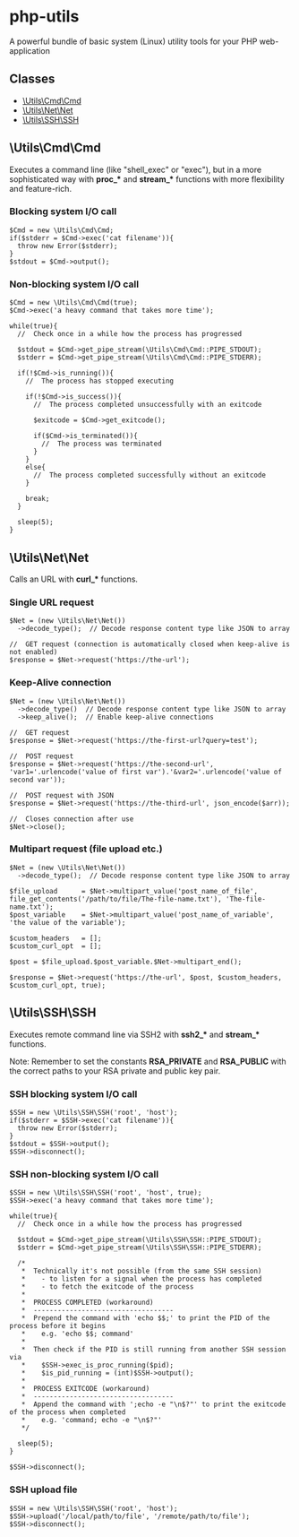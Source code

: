 # php-utils
A powerful bundle of basic system (Linux) utility tools for your PHP web-application

## Classes
- [\Utils\Cmd\Cmd](#utilscmdcmd)
- [\Utils\Net\Net](#utilsnetnet)
- [\Utils\SSH\SSH](#utilssshssh)

## \Utils\Cmd\Cmd
Executes a command line (like "shell_exec" or "exec"), but in a more sophisticated way with **proc_\*** and **stream_\*** functions with more flexibility and feature-rich.

### Blocking system I/O call
```
$Cmd = new \Utils\Cmd\Cmd;
if($stderr = $Cmd->exec('cat filename')){
  throw new Error($stderr);
}
$stdout = $Cmd->output();
```

### Non-blocking system I/O call
```
$Cmd = new \Utils\Cmd\Cmd(true);
$Cmd->exec('a heavy command that takes more time');

while(true){
  //  Check once in a while how the process has progressed
  
  $stdout = $Cmd->get_pipe_stream(\Utils\Cmd\Cmd::PIPE_STDOUT);
  $stderr = $Cmd->get_pipe_stream(\Utils\Cmd\Cmd::PIPE_STDERR);
  
  if(!$Cmd->is_running()){
    //  The process has stopped executing
    
    if(!$Cmd->is_success()){
      //  The process completed unsuccessfully with an exitcode
      
      $exitcode = $Cmd->get_exitcode();
      
      if($Cmd->is_terminated()){
        //  The process was terminated
      }
    }
    else{
      //  The process completed successfully without an exitcode
    }
    
    break;
  }
  
  sleep(5);
}
```

## \Utils\Net\Net
Calls an URL with **curl_\*** functions.

### Single URL request
```
$Net = (new \Utils\Net\Net())
  ->decode_type();  // Decode response content type like JSON to array

//  GET request (connection is automatically closed when keep-alive is not enabled)
$response = $Net->request('https://the-url');
```

### Keep-Alive connection
```
$Net = (new \Utils\Net\Net())
  ->decode_type()  // Decode response content type like JSON to array
  ->keep_alive();  // Enable keep-alive connections

//  GET request
$response = $Net->request('https://the-first-url?query=test');

//  POST request
$response = $Net->request('https://the-second-url', 'var1='.urlencode('value of first var').'&var2='.urlencode('value of second var'));

//  POST request with JSON
$response = $Net->request('https://the-third-url', json_encode($arr));

//  Closes connection after use
$Net->close();
```

### Multipart request (file upload etc.)
```
$Net = (new \Utils\Net\Net())
  ->decode_type();  // Decode response content type like JSON to array

$file_upload      = $Net->multipart_value('post_name_of_file', file_get_contents('/path/to/file/The-file-name.txt'), 'The-file-name.txt');
$post_variable    = $Net->multipart_value('post_name_of_variable', 'the value of the variable');

$custom_headers   = [];
$custom_curl_opt  = [];

$post = $file_upload.$post_variable.$Net->multipart_end();

$response = $Net->request('https://the-url', $post, $custom_headers, $custom_curl_opt, true);
```

## \Utils\SSH\SSH
Executes remote command line via SSH2 with **ssh2_\*** and **stream_\*** functions.

Note: Remember to set the constants **RSA_PRIVATE** and **RSA_PUBLIC** with the correct paths to your RSA private and public key pair.

### SSH blocking system I/O call
```
$SSH = new \Utils\SSH\SSH('root', 'host');
if($stderr = $SSH->exec('cat filename')){
  throw new Error($stderr);
}
$stdout = $SSH->output();
$SSH->disconnect();
```

### SSH non-blocking system I/O call
```
$SSH = new \Utils\SSH\SSH('root', 'host', true);
$SSH->exec('a heavy command that takes more time');

while(true){
  //  Check once in a while how the process has progressed
  
  $stdout = $Cmd->get_pipe_stream(\Utils\SSH\SSH::PIPE_STDOUT);
  $stderr = $Cmd->get_pipe_stream(\Utils\SSH\SSH::PIPE_STDERR);
  
  /*
   *  Technically it's not possible (from the same SSH session)
   *    - to listen for a signal when the process has completed
   *    - to fetch the exitcode of the process
   *
   *  PROCESS COMPLETED (workaround)
   *  -----------------------------------
   *  Prepend the command with 'echo $$;' to print the PID of the process before it begins
   *    e.g. 'echo $$; command'
   *
   *  Then check if the PID is still running from another SSH session via
   *    $SSH->exec_is_proc_running($pid);
   *    $is_pid_running = (int)$SSH->output();
   *
   *  PROCESS EXITCODE (workaround)
   *  -----------------------------------
   *  Append the command with ';echo -e "\n$?"' to print the exitcode of the process when completed
   *    e.g. 'command; echo -e "\n$?"'
   */
  
  sleep(5);
}

$SSH->disconnect();
```

### SSH upload file
```
$SSH = new \Utils\SSH\SSH('root', 'host');
$SSH->upload('/local/path/to/file', '/remote/path/to/file');
$SSH->disconnect();
```
